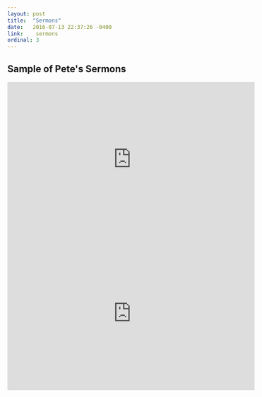 ```yaml
---
layout: post
title:  "Sermons"
date:   2016-07-13 22:37:26 -0400
link:    sermons
ordinal: 3
---
```




## Sample of Pete's Sermons



<div class="videoSizer">
<div class="videoWrapper">
<iframe width="560" height="349" src="https://www.youtube.com/embed/Jw-Y_ceGpKU" frameborder="0" allowfullscreen></iframe>
</div>
</div>


<div class="videoSizer">
<div class="videoWrapper">
<iframe width="560" height="349" src="https://www.youtube.com/embed/DeQCVMJYDpQ" frameborder="0" allowfullscreen></iframe>
</div>
</div>